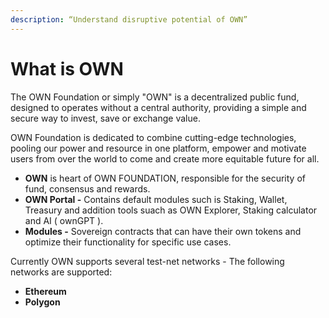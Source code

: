 ```yaml
---
description: “Understand disruptive potential of OWN”
---
```


# What is OWN

The OWN Foundation or simply "OWN" is a decentralized public fund, designed to operates without a central authority, providing a simple and secure way to invest, save or exchange value.

OWN Foundation is dedicated to combine cutting-edge technologies, pooling our power and resource in one platform, empower and motivate users from over the world to come and create more equitable future for all.

* **OWN** is heart of OWN FOUNDATION, responsible for the security of fund, consensus and rewards.&#x20;
* **OWN Portal -** Contains default modules such is Staking, Wallet, Treasury and addition tools suach as OWN Explorer, Staking calculator and AI ( ownGPT ).
* **Modules -** Sovereign contracts that can have their own tokens and optimize their functionality for specific use cases.&#x20;

&#x20;Currently OWN supports several test-net networks -  The following networks are supported:&#x20;

* **Ethereum**
* **Polygon**
